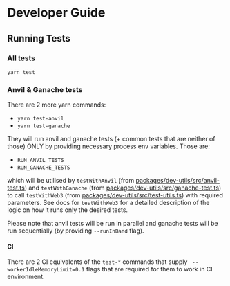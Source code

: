 # Developer Guide

## Running Tests

### All tests

`yarn test`

### Anvil & Ganache tests

There are 2 more yarn commands:

- `yarn test-anvil`
- `yarn test-ganache`

They will run anvil and ganache tests (+ common tests that are neither of those) ONLY by providing necessary process env variables. Those are:

- `RUN_ANVIL_TESTS`
- `RUN_GANACHE_TESTS`

which will be utilised by `testWithAnvil` (from [packages/dev-utils/src/anvil-test.ts](packages/dev-utils/src/anvil-test.ts)) and `testWithGanache` (from [packages/dev-utils/src/ganache-test.ts](packages/dev-utils/src/ganache-test.ts)) to call `testWithWeb3` (from [packages/dev-utils/src/test-utils.ts](packages/dev-utils/src/test-utils.ts)) with required parameters. See docs for `testWithWeb3` for a detailed description of the logic on how it runs only the desired tests.

Please note that anvil tests will be run in parallel and ganache tests will be run sequentially (by providing `--runInBand` flag).

#### CI

There are 2 CI equivalents of the `test-*` commands that supply ` --workerIdleMemoryLimit=0.1` flags that are required for them to work in CI environment.
